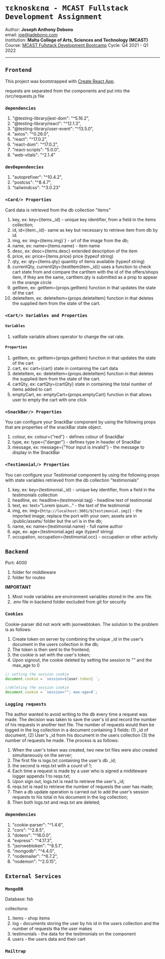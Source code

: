 # `τεknοskεnα - MCAST Fullstack Development Assignment`

Author: **Joseph Anthony Debono**  
email: [joe@jadebono.com](joe@jadebono.com)  
Institution: **Malta College of Arts, Sciences and Technology (MCAST)**  
Course: [MCAST Fullstack Development Bootcamp](https://iict.mcast.edu.mt/full-stack-development-bootcamp/)
Cycle: Q4 2021 - Q1 2022

---

## `Frontend`

This project was bootstrapped with [Create React App](https://github.com/facebook/create-react-app).

requests are separated from the components and put into the /src/requests.js file

### `dependencies`

1. "@testing-library/jest-dom": "^5.16.2",
1. "@testing-library/react": "^12.1.3",
1. "@testing-library/user-event": "^13.5.0",
1. "axios": "^0.26.0",
1. "react": "^17.0.2",
1. "react-dom": "^17.0.2",
1. "react-scripts": "5.0.0",
1. "web-vitals": "^2.1.4"

### `devDependencies`

1. "autoprefixer": "^10.4.2",
1. "postcss": "^8.4.7",
1. "tailwindcss": "^3.0.23"

### `<Card/> Properties`

Card data is retrieved from the db collection "items"

1. key, ex: key={items.\_id} - unique key identifier, from a field in the items collection;
1. id, id={item.\_id}- same as key but necessary to retrieve item from db by id.
1. img, ex: img={items.img}`} - url of the image from the db;
1. name, ex: name={items.name} - item name
1. desc, ex: desc={items.desc} extended description of the item
1. price, ex: price={items.price} price (typeof string)
1. qty, ex: qty={items.qty} quantity of items available (typeof string)
1. currentQty, currentQty={testItem(item.\_id)} uses a function to check cart state from <App/> and compare the cartItem with the id of the offers/shops item, if they are the same, cartItem.qty is submitted as a prop to appear in the orange circle
1. getItem, ex: getItem={props.getItem} function in <App/> that updates the state of the cart
1. deleteItem, ex: deleteItem={props.deleteItem} function in <App/> that deletes the supplied item from the state of the cart.

### `<Cart/> Variables and Properties`

#### `Variables`

1. vatRate variable allows operator to change the vat rate.

#### `Properties`

1. getItem, ex: getItem={props.getItem} function in <App/> that updates the state of the cart
1. cart, ex: cart={cart} state in <App/> containing the cart data
1. deleteItem, ex: deleteItem={props.deleteItem} function in <App/> that deletes the supplied item from the state of the cart.
1. cartQty, ex: cartQty={cartQty} state in <App/> containing the total number of items added to cart
1. emptyCart, ex: emptyCart={props.emptyCart} function in <App/> that allows user to empty the cart with one click

### `<SnackBar/> Properties`

You can configure your SnackBar component by using the following props that are properties of the snackBar state object.

1. colour, ex: colour={"red"} - defines colour of SnackBar
1. type, ex: type={"danger"} - defines type in header of SnackBar
1. message, ex: message={"Your input is invalid"} - the message to display in the SnackBar

### `<Testimonial/> Properties`

You can configure your Testimonial component by using the following props with state variables retrieved from the db collection "testimonials"

1. key, ex: key={testimonial.\_id} - unique key identifier, from a field in the testimonials collection
1. headline, ex: headline={testimonial.tag} - headline text of testimonial
1. text, ex: text="Lorem ipsum..." - the text of the testimonial
1. img, ex: img={`http://localhost:3001/${testimonial.img}`} - the imported image; replace the port with your own; assets are in /public/assets/ folder but the url is in the db;
1. name, ex: name={testimonial.name} - full name author
1. age, ex: age={testimonial.age} age (typeof string)
1. occupation, occupation={testimonial.occ} - occupation or other activity

## `Backend`

Port: 4000

1. folder for middleware
1. folder for routes

**IMPORTANT**

1. Most node variables are environment variables stored in the .env file.
1. .env file in backend folder excluded from git for security

### `Cookies`

Cookie-parser did not work with jsonwebtoken. The solution to the problem is as follows:

1. Create token on server by combining the unique \_id in the user's document in the users collection in the db;
1. The token is then sent to the frontend;
1. the cookie is set with the user's token;
1. Upon signout, the cookie deleted by setting the session to "" and the max_age to 0

```js
// setting the session cookie
document.cookie = `session=${user.token} `;

//deleting the session cookie
document.cookie = `session=""; max-age=0`;
```

### `Logging requests`

The author wanted to avoid writing to the db every time a request was made. The decision was taken to save the user's id and record the number of his requests in another text file. The number of requests would then be logged in the log collection in a document containing 3 fields: (1) \_id of document, (2) User's \_id from his document in the users collection (3) the number of requests he made. The process is as follows:

1. When the user's token was created, two new txt files were also created simultaneously on the server;
1. The first file is logs.txt containing the user's db \_id;
1. the second is reqs.txt with a count of 1;
1. Each time a request is made by a user who is signed a middleware logger appends 1 to reqs.txt;
1. Upon sign out, logs.txt is read to retrieve the user's \_id;
1. reqs.txt is read to retrieve the number of requests the user has made;
1. Then a db update operation is carried out to add the user's session requests to his total in his document in the log collection;
1. Then both logs.txt and reqs.txt are deleted;

### `dependencies`

1. "cookie-parser": "^1.4.6",
1. "cors": "^2.8.5",
1. "dotenv": "^16.0.0",
1. "express": "^4.17.3",
1. "jsonwebtoken": "^8.5.1",
1. "mongodb": "^4.4.0",
1. "nodemailer": "^6.7.2",
1. "nodemon": "^2.0.15",

## `External Services`

### `MongoDB`

Database: fsb

collections:

1. items - shop items
1. log - documents storing the user by his id in the users collection and the number of requests tha the user makes
1. testimonials - the data for the testimonials on the <Home/> component
1. users - the users data and their cart

### `Mailtrap`
